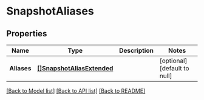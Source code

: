 # SnapshotAliases

## Properties
Name | Type | Description | Notes
------------ | ------------- | ------------- | -------------
**Aliases** | [**[]SnapshotAliasExtended**](SnapshotAliasExtended.md) |  | [optional] [default to null]

[[Back to Model list]](../README.md#documentation-for-models) [[Back to API list]](../README.md#documentation-for-api-endpoints) [[Back to README]](../README.md)


